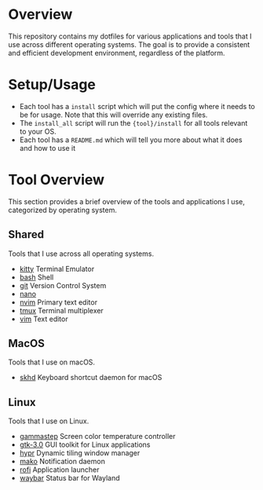 # Overview

This repository contains my dotfiles for various applications and tools that I use across different operating systems. The goal is to provide a consistent and efficient development environment, regardless of the platform.

# Setup/Usage

- Each tool has a `install` script which will put the config where it needs to be for usage. Note that this will override any existing files.
- The `install_all` script will run the `{tool}/install` for all tools relevant to your OS.
- Each tool has a `README.md` which will tell you more about what it does and how to use it

# Tool Overview

This section provides a brief overview of the tools and applications I use, categorized by operating system.

## Shared

Tools that I use across all operating systems.
- [kitty](https://sw.kovidgoyal.net/kitty/) Terminal Emulator
- [bash](https://www.gnu.org/software/bash/) Shell
- [git](https://git-scm.com/) Version Control System
- [nano](https://www.nano-editor.org/)
- [nvim](https://neovim.io/) Primary text editor
- [tmux](https://github.com/tmux/tmux) Terminal multiplexer
- [vim](https://www.vim.org/) Text editor

## MacOS

Tools that I use on macOS.
- [skhd](https://github.com/koekeishiya/skhd) Keyboard shortcut daemon for macOS

## Linux

Tools that I use on Linux.
- [gammastep](https://gitlab.com/chinstrap/gammastep) Screen color temperature controller
- [gtk-3.0](https://docs.gtk.org/gtk3/) GUI toolkit for Linux applications
- [hypr](https://hyprland.org/) Dynamic tiling window manager
- [mako](https://github.com/emersion/mako) Notification daemon
- [rofi](https://github.com/davatorium/rofi) Application launcher
- [waybar](https://github.com/Alexays/Waybar) Status bar for Wayland
